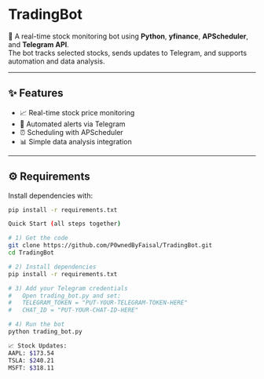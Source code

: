# TradingBot  

🚀 A real-time stock monitoring bot using **Python**, **yfinance**, **APScheduler**, and **Telegram API**.  
The bot tracks selected stocks, sends updates to Telegram, and supports automation and data analysis.  

---

## ✨ Features
- 📈 Real-time stock price monitoring  
- 🤖 Automated alerts via Telegram  
- ⏰ Scheduling with APScheduler  
- 📊 Simple data analysis integration  

---

## ⚙️ Requirements
Install dependencies with:

```bash
pip install -r requirements.txt

Quick Start (all steps together)

# 1) Get the code
git clone https://github.com/P0wnedByFaisal/TradingBot.git
cd TradingBot

# 2) Install dependencies
pip install -r requirements.txt

# 3) Add your Telegram credentials
#   Open trading_bot.py and set:
#   TELEGRAM_TOKEN = "PUT-YOUR-TELEGRAM-TOKEN-HERE"
#   CHAT_ID = "PUT-YOUR-CHAT-ID-HERE"

# 4) Run the bot
python trading_bot.py

📈 Stock Updates:
AAPL: $173.54
TSLA: $240.21
MSFT: $318.11
